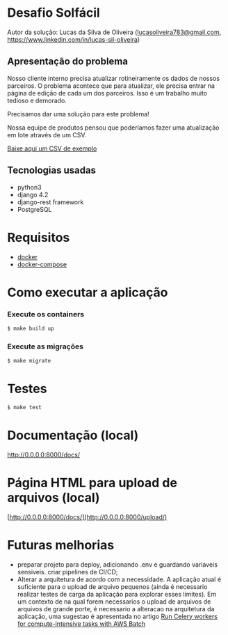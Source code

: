 # Desafio Solfácil
Autor da solução: Lucas da Silva de Oliveira (lucasoliveira783@gmail.com, https://www.linkedin.com/in/lucas-sil-oliveira)

## Apresentação do problema

Nosso cliente interno precisa atualizar rotineiramente os dados de nossos parceiros. O problema acontece que para atualizar, ele precisa entrar na página de edição de cada um dos parceiros. Isso é um trabalho muito tedioso e demorado.

Precisamos dar uma solução para este problema!

Nossa equipe de produtos pensou que poderíamos fazer uma atualização em lote através de um CSV.

[Baixe aqui um CSV de exemplo](assets/exemplo.csv)


## Tecnologias usadas

  * python3
  * django 4.2
  * django-rest framework
  * PostgreSQL
 
Requisitos
============
  * [docker](https://www.docker.com/)
  * [docker-compose](https://docs.docker.com/compose/)

Como executar a aplicação
============

### Execute os containers
```bash
$ make build up
```

### Execute as migrações
```bash
$ make migrate
```

Testes
=====

```bash
$ make test
```

Documentação (local)
=====
http://0.0.0.0:8000/docs/

Página HTML para upload de arquivos (local)
=====
[http://0.0.0.0:8000/docs/](http://0.0.0.0:8000/upload/)


Futuras melhorias
=====
  * preparar projeto para deploy, adicionando .env e guardando variaveis sensiveis. criar pipelines de CI/CD;
  * Alterar a arquitetura de acordo com a necessidade. A aplicação atual é suficiente para o upload de arquivo pequenos (ainda é necessario realizar testes de carga da aplicação para explorar esses limites). Em um contexto de na qual forem necessarios o upload de arquivos de arquivos de grande porte, é necessario a alteracao na arquitetura da aplicação, uma sugestao é apresentada no artigo [Run Celery workers for compute-intensive tasks with AWS Batch](https://aws.amazon.com/pt/blogs/hpc/run-celery-workers-for-compute-intensive-tasks-with-aws-batch/)


